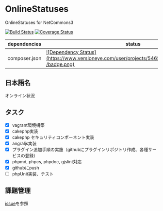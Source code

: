 OnlineStatuses
==============

OnlineStatuses for NetCommons3

[![Build Status](https://api.travis-ci.org/NetCommons3/OnlineStatuses.png?branch=master)](https://travis-ci.org/NetCommons3/OnlineStatuses)
[![Coverage Status](https://coveralls.io/repos/NetCommons3/OnlineStatuses/badge.png?branch=master)](https://coveralls.io/r/NetCommons3/OnlineStatuses?branch=master)

| dependencies | status |
| ------------ | ------ |
| composer.json | [![Dependency Status](https://www.versioneye.com/user/projects/5465cd3a4de5ef4825000053 /badge.png)](https://www.versioneye.com/user/projects/5465cd3a4de5ef4825000053) |

## 日本語名

オンライン状況

## タスク

- [x] vagrant環境構築
- [x] cakephp実装
- [x] cakephp セキュリティコンポーネント実装
- [x] angraljs実装
- [x] プラグイン追加手順の実施（githubにプラグインリポジトリ作成、各種サービスの登録）
- [x] phpmd, phpcs, phpdoc, gjslint対応
- [x] githubにpush
- [ ] phpUnit実装、テスト

## 課題管理

[issue](https://github.com/NetCommons3/OnlineStatuses/issues)を参照

